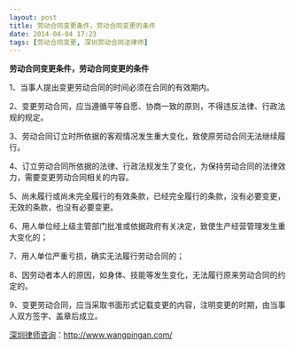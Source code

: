 ```yaml
---
layout: post
title: 劳动合同变更条件，劳动合同变更的条件
date: 2014-04-04 17:23
tags: [劳动合同变更, 深圳劳动合同法律师]
---
```

<strong>劳动合同变更条件，劳动合同变更的条件</strong>

1、当事人提出变更劳动合同的时间必须在合同的有效期内。

2、变更劳动合同，应当遵循平等自愿、协商一致的原则，不得违反法律、行政法规的规定。

3、劳动合同订立时所依据的客观情况发生重大变化，致使原劳动合同无法继续履行。

4、订立劳动合同所依据的法律、行政法规发生了变化，为保持劳动合同的法律效力，需要变更劳动合同相关的内容。

5、尚未履行或尚未完全履行的有效条款，已经完全履行的条款，没有必要变更，无效的条款，也没有必要变更。

6、用人单位经上级主管部门批准或依据政府有关决定，致使生产经营管理发生重大变化的；

7、用人单位严重亏损，确实无法履行劳动合同的；

8、因劳动者本人的原因，如身体、技能等发生变化，无法履行原来劳动合同的约定的。

9、变更劳动合同，应当采取书面形式记载变更的内容，注明变更的时期，由当事人双方签字、盖章后成立。

<a href="http://www.wangpingan.com/">深圳律师咨询</a>：<a href="http://www.wangpingan.com/">http://www.wangpingan.com/</a>

